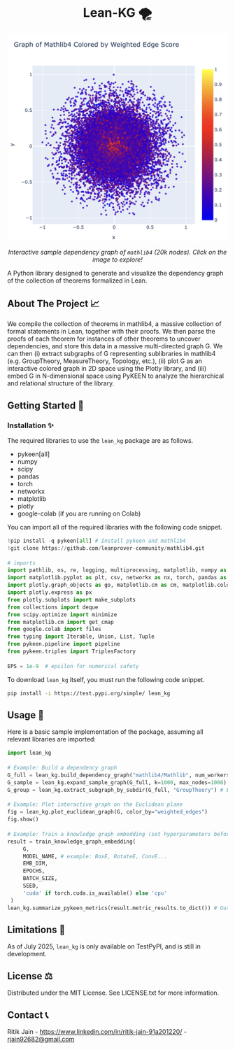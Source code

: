<h1 align="center">Lean-KG 🌪️</h1>

<p align="center">
  <a href="https://rjain2470.github.io/lean-kg/lean-kg-demo.html">
    <img src="docs/lean-kg-demo.png"
         alt="Lean-KG demo graph"
         width="550">
  </a>
</p>

<p align="center">
  <em>Interactive sample dependency graph of <code>mathlib4</code> (20k nodes). Click on the image to explore!</em>
</p>


A Python library designed to generate and visualize the dependency graph of the collection of theorems formalized in Lean.

## About The Project 📈
We compile the collection of theorems in mathlib4, a massive collection of formal statements in Lean, together with their proofs. We then parse the proofs of each theorem for instances of other theorems to uncover dependencies, and store this data in a massive multi-directed graph G. We can then (i) extract subgraphs of G representing sublibraries in mathlib4 (e.g. GroupTheory, MeasureTheory, Topology, etc.), (ii) plot G as an interactive colored graph in 2D space using the Plotly library, and (iii) embed G in N-dimensional space using PyKEEN to analyze the hierarchical and relational structure of the library.

## Getting Started 🚀

### Installation ✨
The required libraries to use the <code>lean_kg</code> package are as follows.
- pykeen[all]
- numpy
- scipy
- pandas
- torch
- networkx
- matplotlib
- plotly
- google-colab (if you are running on Colab)

You can import all of the required libraries with the following code snippet.
```python
!pip install -q pykeen[all] # Install pykeen and mathlib4
!git clone https://github.com/leanprover-community/mathlib4.git

# imports
import pathlib, os, re, logging, multiprocessing, matplotlib, numpy as np, random
import matplotlib.pyplot as plt, csv, networkx as nx, torch, pandas as pd
import plotly.graph_objects as go, matplotlib.cm as cm, matplotlib.colors as mcolors
import plotly.express as px
from plotly.subplots import make_subplots
from collections import deque
from scipy.optimize import minimize
from matplotlib.cm import get_cmap
from google.colab import files
from typing import Iterable, Union, List, Tuple
from pykeen.pipeline import pipeline
from pykeen.triples import TriplesFactory

EPS = 1e-9  # epsilon for numerical safety
```
To download <code>lean_kg</code> itself, you must run the following code snippet.
```bash
pip install -i https://test.pypi.org/simple/ lean_kg
```

## Usage 🤖

Here is a basic sample implementation of the package, assuming all relevant libraries are imported:
```python
import lean_kg

# Example: Build a dependency graph
G_full = lean_kg.build_dependency_graph("mathlib4/Mathlib", num_workers=4) # Builds full dependency graph
G_sample = lean_kg.expand_sample_graph(G_full, k=1000, max_nodes=1000) # Samples a random subgraph of 1000 nodes
G_group = lean_kg.extract_subgraph_by_subdir(G_full, "GroupTheory") # Extracts subgraph of statements from Group Theory

# Example: Plot interactive graph on the Euclidean plane
fig = lean_kg.plot_euclidean_graph(G, color_by="weighted_edges")
fig.show()

# Example: Train a knowledge graph embedding (set hyperparameters beforehand).
result = train_knowledge_graph_embedding(
     G,
     MODEL_NAME, # example: BoxE, RotateE, ConvE...
     EMB_DIM,
     EPOCHS,
     BATCH_SIZE,
     SEED,
     'cuda' if torch.cuda.is_available() else 'cpu'
 )
lean_kg.summarize_pykeen_metrics(result.metric_results.to_dict()) # Outputs performance metrics of the embedding (MR, MRR, Hits@k)
```
## Limitations 🚩
As of July 2025, <code>lean_kg</code> is only available on TestPyPI, and is still in development.

## License ⚖️
Distributed under the MIT License. See LICENSE.txt for more information.

## Contact 📞
Ritik Jain - https://www.linkedin.com/in/ritik-jain-91a201220/ - rjain92682@gmail.com
